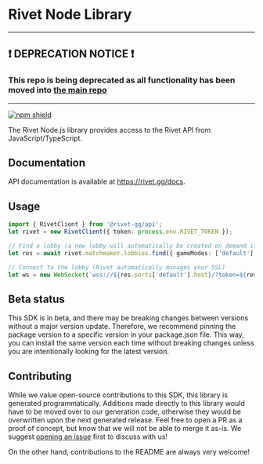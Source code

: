 # Rivet Node Library

___

## ❗ DEPRECATION NOTICE ❗

### This repo is being deprecated as all functionality has been moved into [the main repo](https://github.com/rivet-gg/rivet) 
___

[![npm shield](https://img.shields.io/npm/v/@rivet-gg/api)](https://www.npmjs.com/package/@fern-api/rivet)

The Rivet Node.js library provides access to the Rivet API from JavaScript/TypeScript.

## Documentation

API documentation is available at <https://rivet.gg/docs>.

## Usage

```typescript
import { RivetClient } from '@rivet-gg/api';
let rivet = new RivetClient({ token: process.env.RIVET_TOKEN });

// Find a lobby (a new lobby will automatically be created on demand if needed)
let res = await rivet.matchmaker.lobbies.find({ gameModes: ['default'] });

// Connect to the lobby (Rivet automatically manages your SSL)
let ws = new WebSocket(`wss://${res.ports['default'].host}/?token=${res.player.token}`);
```

## Beta status

This SDK is in beta, and there may be breaking changes between versions without a major version update. Therefore, we recommend pinning the package version to a specific version in your package.json file. This way, you can install the same version each time without breaking changes unless you are intentionally looking for the latest version.

## Contributing

While we value open-source contributions to this SDK, this library is generated programmatically. Additions made directly to this library would have to be moved over to our generation code, otherwise they would be overwritten upon the next generated release. Feel free to open a PR as a proof of concept, but know that we will not be able to merge it as-is. We suggest [opening an issue](https://github.com/fern-rivet/rivet-node/issues) first to discuss with us!

On the other hand, contributions to the README are always very welcome!
